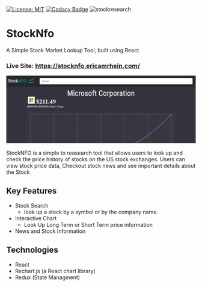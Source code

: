 [![License: MIT](https://img.shields.io/badge/License-MIT-yellow.svg)](https://opensource.org/licenses/MIT)
[![Codacy Badge](https://api.codacy.com/project/badge/Grade/14c522e8e3834379b863b257c272172a)](https://www.codacy.com/manual/eamrhein/stockresearch?utm_source=github.com&amp;utm_medium=referral&amp;utm_content=eamrhein/Mock-Portfolio&amp;utm_campaign=Badge_Grade)
![stockresearch](https://user-images.githubusercontent.com/1903468/72707649-c6918900-3b15-11ea-969e-d6aaf87557da.png)
# StockNfo
A Simple Stock Market Lookup Tool, built using React.
### Live Site: https://stocknfo.ericamrhein.com/
![Welcome](/readme_media/Welcome.png)

StockNFO is a simple to reasearch tool that allows users to look up and check the price history of stocks on the US stock exchanges. Users can view stock price data, Checkout stock news and see important details about the Stock

## Key Features
+ Stock Search
  + look up a stock by a symbol or by the company name.
+ Interactive Chart
  + Look Up Long Term or Short Term price information
+ News and Stock Information

## Technologies 
 + React
 + Rechart.js (a React chart library)
 + Redux (State Managment)

